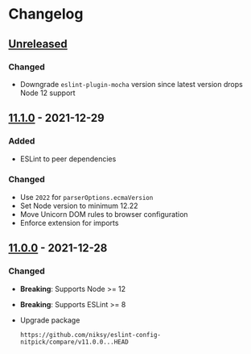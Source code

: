 # Changelog

## [Unreleased][]

### Changed

-   Downgrade `eslint-plugin-mocha` version since latest version drops Node 12
    support

## [11.1.0][] - 2021-12-29

### Added

-   ESLint to peer dependencies

### Changed

-   Use `2022` for `parserOptions.ecmaVersion`
-   Set Node version to minimum 12.22
-   Move Unicorn DOM rules to browser configuration
-   Enforce extension for imports

## [11.0.0][] - 2021-12-28

### Changed

-   **Breaking**: Supports Node >= 12
-   **Breaking**: Supports ESLint >= 8
-   Upgrade package

        https://github.com/niksy/eslint-config-nitpick/compare/v11.0.0...HEAD

    [11.0.0]: https://github.com/niksy/eslint-config-nitpick/tree/v11.0.0

[unreleased]:
	https://github.com/niksy/eslint-config-nitpick/compare/v11.1.0...HEAD
[11.1.0]: https://github.com/niksy/eslint-config-nitpick/tree/v11.1.0
